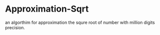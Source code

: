 # Approximation-Sqrt
an algorthim for approximation the squre root of number with million digits precision.
